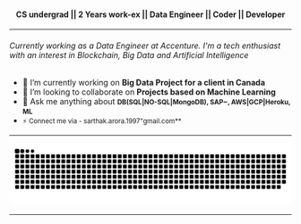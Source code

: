 <h4 align="center">CS undergrad || 2 Years work-ex || Data Engineer || Coder || Developer </h4> 

--- 

 <h6>Currently working as a Data Engineer at Accenture. I'm a tech enthusiast with an interest in Blockchain, Big Data and Artificial Intelligence</h6>
  

- 🔭 I’m currently working on **Big Data Project for a client in Canada** 
- 👯 I’m looking to collaborate on **Projects based on Machine Learning** 
- 💬 Ask me anything about <small>**DB(SQL|NO-SQL|MongoDB), SAP~, AWS|GCP|Heroku, ML**
- ⚡ Connect me via - sarthak.arora.1997"gmail.com** 
  </small>
 ---
  
<div align="center">
   
  ![Snake animation](https://github.com/wellingtoncarneirobarbosa/wellingtoncarneirobarbosa/blob/output/github-contribution-grid-snake.svg)

  
  </a></div>
 
 
---
